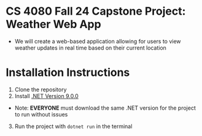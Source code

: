 # CS 4080 Fall 24 Capstone Project: Weather Web App
- We will create a web-based application allowing for users to view weather updates in real time based on their current location

# Installation Instructions
1. Clone the repository
2. Install [.NET Version 9.0.0](https://download.visualstudio.microsoft.com/download/pr/10bb041d-e705-473e-9654-27c0e038f5bd/447c0c10654c2949872fa6154b8c27b5/dotnet-sdk-9.0.100-win-x64.exe)
- Note: **EVERYONE** must download the same .NET version for the project to run without issues
3. Run the project with `dotnet run` in the terminal


